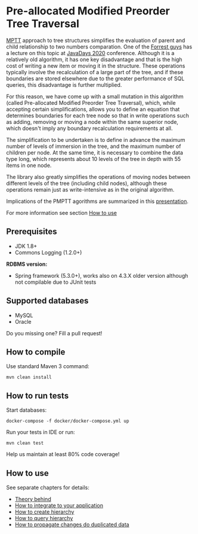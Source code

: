 # Pre-allocated Modified Preorder Tree Traversal

[MPTT](https://en.wikipedia.org/wiki/Tree_traversal) approach to tree structures simplifies the evaluation of parent 
and child relationship to two numbers comparation. One of the [Forrest guys](https://www.fg.cz/cs/forresti/tym/honza-10233)
has a lecture on this topic at [JavaDays 2020](https://javadays.cz/cs/) conference. Although it is a relatively old 
algorithm, it has one key disadvantage and that is the high cost of writing a new item or moving it in the structure. 
These operations typically involve the recalculation of a large part of the tree, and if these boundaries are stored 
elsewhere due to the greater performance of SQL queries, this disadvantage is further multiplied.

For this reason, we have come up with a small mutation in this algorithm (called Pre-allocated Modified Preorder Tree 
Traversal), which, while accepting certain simplifications, allows you to define an equation that determines boundaries 
for each tree node so that in write operations such as adding, removing or moving a node within the same superior node, 
which doesn't imply any boundary recalculation requirements at all.

The simplification to be undertaken is to define in advance the maximum number of levels of immersion in the tree, 
and the maximum number of children per node. At the same time, it is necessary to combine the data type long, which 
represents about 10 levels of the tree in depth with 55 items in one node.

The library also greatly simplifies the operations of moving nodes between different levels of the tree (including 
child nodes), although these operations remain just as write-intensive as in the original algorithm.

Implications of the PMPTT agorithms are summarized in this [presentation](http://bit.ly/javadays2020).

For more information see section [How to use](#how-to-use)

## Prerequisites

- JDK 1.8+
- Commons Logging (1.2.0+)

**RDBMS version:**

- Spring framework (5.3.0+), works also on 4.3.X older version although not compilable due to JUnit tests

## Supported databases

- MySQL
- Oracle

Do you missing one? Fill a pull request!

## How to compile

Use standard Maven 3 command:

```
mvn clean install
```

## How to run tests

Start databases:

```
docker-compose -f docker/docker-compose.yml up 
```

Run your tests in IDE or run:

```
mvn clean test
```

Help us maintain at least 80% code coverage!

## How to use

See separate chapters for details:

- [Theory behind](pmptt_core/src/main/resources/META-INF/pmptt/docs/theory.md)
- [How to integrate to your application](pmptt_core/src/main/resources/META-INF/pmptt/docs/how-to-integrate.md)
- [How to create hierarchy](pmptt_core/src/main/resources/META-INF/pmptt/docs/how-to-create-hierarchy.md)
- [How to query hierarchy](pmptt_core/src/main/resources/META-INF/pmptt/docs/how-to-query-hierarchy.md)
- [How to propagate changes do duplicated data](pmptt_core/src/main/resources/META-INF/pmptt/docs/how-to-propagate-changes.md)